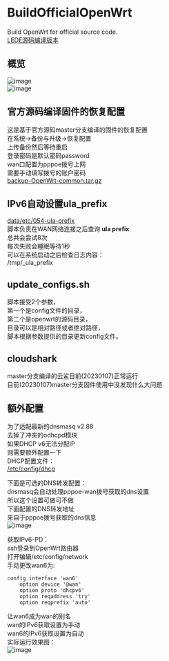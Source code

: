 # BuildOfficialOpenWrt

Build OpenWrt for official source code.  
[LEDE源码编译版本](https://github.com/ecrasy/BuildOpenWrt)  

## 概览 
![image](https://github.com/ecrasy/BuildOfficialOpenWrt/blob/main/pics/config.jpg)  
![image](https://github.com/ecrasy/BuildOfficialOpenWrt/blob/main/pics/network.jpg)  

## 官方源码编译固件的恢复配置
这是基于官方源码master分支编译的固件的恢复配置  
在系统->备份与升级->恢复配置  
上传备份然后等待重启  
登录密码是默认密码password  
wan口配置为pppoe拨号上网  
需要手动填写拨号的账户密码  
[backup-OpenWrt-common.tar.gz](https://github.com/ecrasy/BuildOfficialOpenWrt/blob/main/wiki/backup-OpenWrt-common.tar.gz)    

## IPv6自动设置ula_prefix
[data/etc/054-ula-prefix](https://github.com/ecrasy/BuildOfficialOpenWrt/blob/main/data/etc/054-ula-prefix)  
脚本负责在WAN网络连接之后查询 **ula prefix**  
总共会尝试8次  
每次失败会睡眠等待1秒  
可以在系统启动之后检查日志内容：  
/tmp/_ula_prefix  

## update_configs.sh
脚本接受2个参数，  
第一个是config文件的目录，  
第二个是openwrt的源码目录，  
目录可以是相对路径或者绝对路径，  
脚本根据参数提供的目录更新config文件。

## cloudshark 
master分支编译的云鲨目前(20230107)正常运行  
目前(20230107)master分支固件使用中没发现什么大问题

## 额外配置  
为了适配最新的dnsmasq v2.88  
去掉了冲突的odhcpd模块  
如果DHCP v6无法分配IP  
则需要额外配置一下  
DHCP配置文件：  
[/etc/config/dhcp](https://github.com/ecrasy/BuildOfficialOpenWrt/blob/main/wiki/dhcp)  

下面是可选的DNS转发配置：  
dnsmasq会自动处理pppoe-wan拨号获取的dns设置  
所以这个设置可做可不做  
下面配置的DNS转发地址  
来自于pppoe拨号获取的dns信息  
![image](https://github.com/ecrasy/BuildOfficialOpenWrt/blob/main/wiki/DHCP.jpg)  

获取IPv6-PD：  
ssh登录到OpenWrt路由器  
打开编辑/etc/config/network  
手动更改wan6为:  
```
config interface 'wan6'
	option device '@wan'
	option proto 'dhcpv6'
	option reqaddress 'try'
	option reqprefix 'auto'
```  
让wan6成为wan的别名  
wan的IPv6获取设置为手动  
wan6的IPv6获取设置为自动  
实际运行效果图：  
![image](https://github.com/ecrasy/BuildOfficialOpenWrt/blob/main/wiki/network.jpg)  

